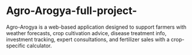 # Agro-Arogya-full-project-
Agro-Arogya is a web-based application designed to support farmers with weather forecasts, crop cultivation advice,  disease treatment info, investment tracking, expert consultations, and fertilizer sales with a crop-specific calculator.
